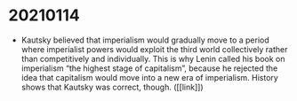 # 20210114

-   Kautsky believed that imperialism would gradually move to a period where imperialist powers would exploit the third world collectively rather than competitively and individually. This is why Lenin called his book on imperialism &ldquo;the highest stage of capitalism&rdquo;, because he rejected the idea that capitalism would move into a new era of imperialism. History shows that Kautsky was correct, though. ([[link]])
